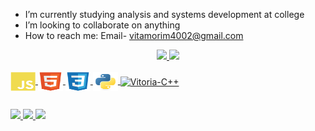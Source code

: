 - I’m currently studying analysis and systems development at college
- I’m looking to collaborate on anything
- How to reach me: Email- vitamorim4002@gmail.com
<div align="center">
  <a href="https://github.com/AIROTIVBR">
  <img height="180em" src="[![Anurag's GitHub stats](https://github-readme-stats.vercel.app/api?AIROTIVBR)](https://github.com/anuraghazra/github-readme-stats)"/>
  <img height="180em" src="https://github-readme-stats.vercel.app/api/top-langs/?username=AIROTIVBR&layout=compact&langs_count=7&theme=tokyonight"/>
</div>
<div style="display: inline_block"><br>
  <img align="center" alt="Vitoria-Js" height="30" width="40" src="https://raw.githubusercontent.com/devicons/devicon/master/icons/javascript/javascript-plain.svg">
  <img align="center" alt="Vitoria-HTML" height="30" width="40" src="https://raw.githubusercontent.com/devicons/devicon/master/icons/html5/html5-original.svg">
  <img align="center" alt="Vitoria-CSS" height="30" width="40" src="https://raw.githubusercontent.com/devicons/devicon/master/icons/css3/css3-original.svg">
  <img align="center" alt="Vitoria-Python" height="30" width="40" src="https://raw.githubusercontent.com/devicons/devicon/master/icons/python/python-original.svg">
  <img align="center" alt="Vitoria-C++" height="30" width="auto" src="https://img.shields.io/badge/C%2B%2B-00599C?style=for-the-badge&logo=c%2B%2B&logoColor=white">
</div>

##

<div> 
  <a href="https://instagram.com/vitoriamorimfb" target="_blank">
  <img src="https://img.shields.io/badge/-Instagram-%23E4405F?style=for-the-badge&logo=instagram&logoColor=white" target="_blank">
  </a>
 	<a href="https://www.twitch.tv/vitoriamorim" target="_blank">
  <img src="https://img.shields.io/badge/Twitch-9146FF?style=for-the-badge&logo=twitch&logoColor=white" target="_blank">
  </a>
  <a href="https://www.linkedin.com/in/vitória-amorim-b25b6a23a/" target="_blank">
  <img src="https://img.shields.io/badge/-LinkedIn-%230077B5?style=for-the-badge&logo=linkedin&logoColor=white" target="_blank">
  </a> 
</div>
  
